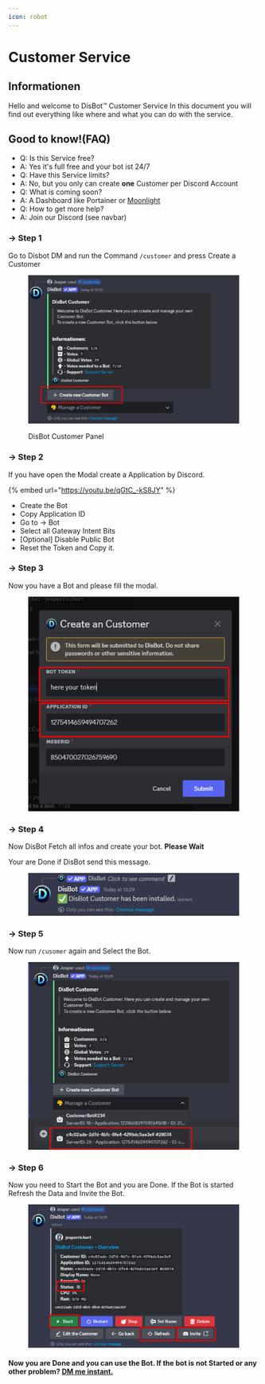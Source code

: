 ```yaml
---
icon: robot
---
```


# Customer Service

## Informationen

Hello and welcome to DisBot™ Customer Service In this document you will find out everything like where and what you can do with the service.

## Good to know!(FAQ)

* Q: Is this Service free?
* A: Yes it's full free and your bot ist 24/7
* Q: Have this Service limits?
* A: No, but you only can create **one** Customer per Discord Account
* Q: What is coming soon?
* A: A Dashboard like Portainer or [Moonlight](https://moonlightpanel.xyz)
* Q: How to get more help?
* A: Join our Discord (see navbar)

### -> Step 1

Go to Disbot DM and run the Command `/customer`   and press Create a Customer&#x20;

<figure><img src="../.gitbook/assets/image (37).png" alt=""><figcaption><p>DisBot Customer Panel</p></figcaption></figure>

### -> Step 2

If you have open the Modal create a Application by Discord.

{% embed url="https://youtu.be/qGtC_-kS8JY" %}

* Create the Bot
* Copy Application ID
* Go to -> Bot
* Select all Gateway Intent Bits
* \[Optional] Disable Public Bot
* Reset the Token and Copy it.

### -> Step 3

Now you have a Bot and please fill the modal.

<figure><img src="../.gitbook/assets/image (38).png" alt=""><figcaption></figcaption></figure>

### -> Step 4&#x20;

Now DisBot Fetch all infos and create your bot. **Please Wait**

Your are Done if DisBot send this message.

<figure><img src="../.gitbook/assets/image (39).png" alt=""><figcaption></figcaption></figure>

### -> Step 5

Now run `/cusomer` again and Select the Bot.

<figure><img src="../.gitbook/assets/image (40).png" alt=""><figcaption></figcaption></figure>



### -> Step 6

Now you need to Start the Bot and you are Done. If the Bot is started Refresh the Data and Invite the Bot.

<figure><img src="../.gitbook/assets/image (41).png" alt=""><figcaption></figcaption></figure>

#### Now you are Done and you can use the Bot. If the bot is not Started or any other problem? [DM me instant.](https://discord.com/users/850470027026759690)
